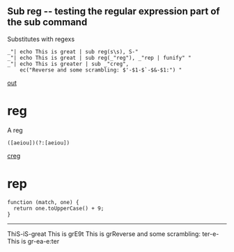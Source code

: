 Sub reg -- testing the regular expression part of the sub command
---
Substitutes with regexs

    _"| echo This is great | sub reg(s\s), S-"
    _"| echo This is great | sub reg(_"reg"), _"rep | funify" "
    _"| echo This is greater | sub _"creg", 
        ec("Reverse and some scrambling: $'-$1-$`-$&-$1:") "

[out](# "save:")

# reg

A reg

    ([aeiou])(?:[aeiou])

[creg](# "store:| regify ")

# rep

    function (match, one) {
      return one.toUpperCase() + 9;
    }

---
ThiS-iS-great
This is grE9t
This is grReverse and some scrambling: ter-e-This is gr-ea-e:ter 
